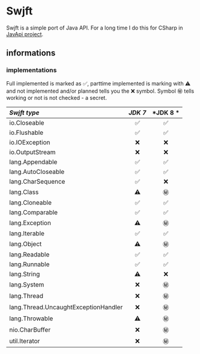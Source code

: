# Swjft

Swjft is a simple port of Java API. For a long time I do this for CSharp in [JavApi project](http://javapi.codeplex.com "Java API porting to .net").

## informations

### implementations

Full implemented is marked as ✅, parttime implemented is marking with ⚠️ and not implemented and/or planned tells you the ❌ symbol. Symbol ㊙️ tells working or not is not checked - a secret.

| *Swjft type*                                   | *JDK 7* | *JDK 8 * |
|:-----------------------------------------------|:-------:|:--------:|
|io.Closeable                                    |✅       |✅        |
|io.Flushable                                    |✅       |✅        |
|io.IOException                                  |❌       |❌        |
|io.OutputStream                                 |❌       |❌        |
|lang.Appendable                                 |✅       |✅        |
|lang.AutoCloseable                              |✅       |✅        |
|lang.CharSequence                               |✅       |❌        |
|lang.Class                                      |⚠️       |㊙️        |
|lang.Cloneable                                  |✅       |✅        |
|lang.Comparable                                 |✅       |✅        |
|lang.Exception                                  |⚠️       |㊙️        |
|lang.Iterable                                   |✅       |✅        |
|lang.Object                                     |⚠️       |㊙️        |
|lang.Readable                                   |✅       |✅        |
|lang.Runnable                                   |✅       |✅        |
|lang.String                                     |⚠️       |❌        |
|lang.System                                     |❌       |㊙️        |
|lang.Thread                                     |❌       |㊙️        |
|lang.Thread.UncaughtExceptionHandler            |❌       |㊙️        |
|lang.Throwable                                  |⚠️       |㊙️        |
|nio.CharBuffer                                  |❌       |㊙️        |
|util.Iterator                                   |❌       |㊙️        |
